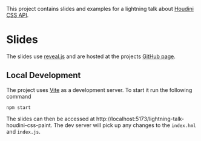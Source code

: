 This project contains slides and examples for a lightning talk about
[Houdini CSS API](https://developer.mozilla.org/en-US/docs/Web/Guide/Houdini).

# Slides

The slides use [reveal.js](https://revealjs.com/) and are hosted at the
projects [GitHub page](https://tfkhim.github.io/lightning-talk-houdini-css-paint).

## Local Development

The project uses [Vite](https://vitejs.dev/) as a development server.
To start it run the following command

    npm start

The slides can then be accessed at http://localhost:5173/lightning-talk-houdini-css-paint. The dev server
will pick up any changes to the `index.hml` and `index.js`.
